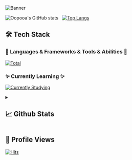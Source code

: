 ![Banner](https://svg-banners.vercel.app/api?type=origin&text1=hi,%20I%E2%80%99m%20opoa%20%F0%9F%A5%B0&Source&width=888&height=188)

![Oopooa's GitHub stats](https://github-readme-stats-git-master-oopooas-projects.vercel.app/api?username=oopooa&count_private=true&theme=buefy&show_icons=true) &nbsp;
[![Top Langs](https://github-readme-stats-git-master-oopooas-projects.vercel.app/api/top-langs/?username=oopooa&layout=compact)](https://github.com/oopooa/github-readme-stats)

## 🛠 Tech Stack
### 🚀 Languages & Frameworks & Tools & Abilities 🚀
[![Total](https://skillicons.dev/icons?i=java,spring,js,html,css,idea,vscode,git,github,maven,ubuntu,npm,notion,obsidian,mysql,redis,elasticsearch,md,docker,linux,ae,pr&perline=10)](https://skillicons.dev)

### ✨ Currently Learning ✨
[![Currently Studying](https://skillicons.dev/icons?i=react,electron,rocket)](https://skillicons.dev)

<details>
 <summary>
  <h2>
   📈 Github Stats
  </h2>
 </summary>

 <!--START_SECTION:waka-->
![Lines of code](https://img.shields.io/badge/From%20Hello%20World%20I%27ve%20Written-211.5%20thousand%20lines%20of%20code-blue)

**🐱 My GitHub Data** 

> 📦 165.2 kB Used in GitHub's Storage 
 > 
> 🏆 524 Contributions in the Year 2024
 > 
> 🚫 Not Opted to Hire
 > 
> 📜 9 Public Repositories 
 > 
> 🔑 9 Private Repositories 
 > 
**I'm a Night 🦉** 

```text
🌞 Morning                94 commits          ⬛⬛⬛⬜⬜⬜⬜⬜⬜⬜⬜⬜⬜⬜⬜⬜⬜⬜⬜⬜⬜⬜⬜⬜⬜   10.14 % 
🌆 Daytime                167 commits         ⬛⬛⬛⬛⬛⬜⬜⬜⬜⬜⬜⬜⬜⬜⬜⬜⬜⬜⬜⬜⬜⬜⬜⬜⬜   18.02 % 
🌃 Evening                463 commits         ⬛⬛⬛⬛⬛⬛⬛⬛⬛⬛⬛⬛⬜⬜⬜⬜⬜⬜⬜⬜⬜⬜⬜⬜⬜   49.95 % 
🌙 Night                  203 commits         ⬛⬛⬛⬛⬛⬜⬜⬜⬜⬜⬜⬜⬜⬜⬜⬜⬜⬜⬜⬜⬜⬜⬜⬜⬜   21.90 % 
```
📅 **I'm Most Productive on Saturday** 

```text
Monday                   91 commits          ⬛⬛⬜⬜⬜⬜⬜⬜⬜⬜⬜⬜⬜⬜⬜⬜⬜⬜⬜⬜⬜⬜⬜⬜⬜   09.82 % 
Tuesday                  118 commits         ⬛⬛⬛⬜⬜⬜⬜⬜⬜⬜⬜⬜⬜⬜⬜⬜⬜⬜⬜⬜⬜⬜⬜⬜⬜   12.73 % 
Wednesday                129 commits         ⬛⬛⬛⬜⬜⬜⬜⬜⬜⬜⬜⬜⬜⬜⬜⬜⬜⬜⬜⬜⬜⬜⬜⬜⬜   13.92 % 
Thursday                 139 commits         ⬛⬛⬛⬛⬜⬜⬜⬜⬜⬜⬜⬜⬜⬜⬜⬜⬜⬜⬜⬜⬜⬜⬜⬜⬜   14.99 % 
Friday                   110 commits         ⬛⬛⬛⬜⬜⬜⬜⬜⬜⬜⬜⬜⬜⬜⬜⬜⬜⬜⬜⬜⬜⬜⬜⬜⬜   11.87 % 
Saturday                 197 commits         ⬛⬛⬛⬛⬛⬜⬜⬜⬜⬜⬜⬜⬜⬜⬜⬜⬜⬜⬜⬜⬜⬜⬜⬜⬜   21.25 % 
Sunday                   143 commits         ⬛⬛⬛⬛⬜⬜⬜⬜⬜⬜⬜⬜⬜⬜⬜⬜⬜⬜⬜⬜⬜⬜⬜⬜⬜   15.43 % 
```



<!--END_SECTION:waka-->

</details>

## 👀 Profile Views
[![Hits](https://hits.sh/github.com/oopooa/hits.svg?view=today-total&style=plastic&label=hits)](https://hits.sh/github.com/oopooa/hits/)
